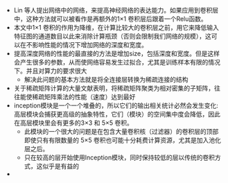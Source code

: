 - Lin 等人提出网络中的网络，来提高神经网络的表达能力。如果应用到卷积层中，这种方法就可以被看作是再额外的1$\times$1 卷积层后跟着一个Relu函数。
- 本文中1$\times$1 卷积的作用为降维，在计算比较大的卷积层之前，用它来降低输入特征图的通道数目以此来消除计算瓶颈（否则会限制我们网络的规模），这可以在不影响性能的情况下增加网络的深度和宽度。
- 提高深度网络的性能的最直接的方法是增加size，包括深度和宽度。但是这样会产生很多的参数，从而使网络容易发生过拟合，尤其是训练样本有限的情况下。并且对算力的要求很大
  - 解决此问题的基本方法就是将全连接层转换为稀疏连接的结构
- 关于稀疏矩阵计算的大量文献表明，将稀疏矩阵聚类为相对密集的子矩阵，往往能使稀疏矩阵乘法的性能（速度）达到最好
- inception模块是一个一个堆叠的，所以它们的输出相关统计必然会发生变化: 高层模块会捕获更高级的抽象特性，它们（模块）的空间集中度会降低，因此在高层模块里会有更多的3$\times$3 和 5$\times$5 卷积。
  - 此模块的一个很大的问题是在包含大量卷积核（过滤器）的卷积层的顶部即使只有有限数量的 5$\times$5 卷积也可能十分耗费计算资源，尤其是加入池化层之后。
  - 只在较高的层开始使用Inception模块，同时保持较低的层以传统的卷积方式，这似乎是有益的
- 

